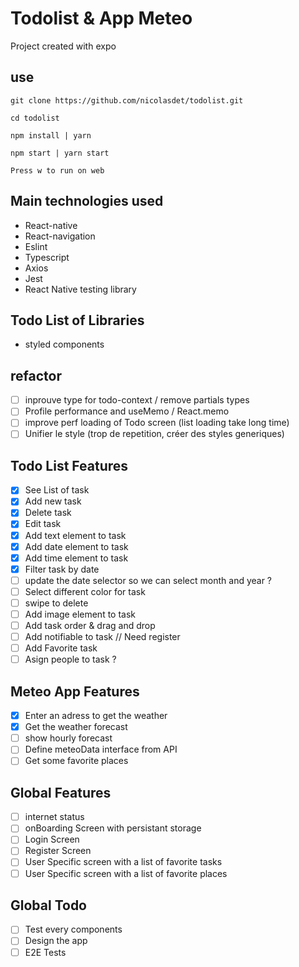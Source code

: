 # Todolist & App Meteo

Project created with expo

## use

`git clone https://github.com/nicolasdet/todolist.git`

`cd todolist`

`npm install | yarn`

`npm start | yarn start`

`Press w to run on web`

## Main technologies used

- React-native
- React-navigation
- Eslint
- Typescript
- Axios
- Jest
- React Native testing library

## Todo List of Libraries

- styled components

## refactor

- [ ] inprouve type for todo-context / remove partials types
- [ ] Profile performance and useMemo / React.memo
- [ ] improve perf loading of Todo screen (list loading take long time)
- [ ] Unifier le style (trop de repetition, créer des styles generiques)

## Todo List Features

- [x] See List of task
- [x] Add new task
- [x] Delete task
- [x] Edit task
- [x] Add text element to task
- [x] Add date element to task
- [x] Add time element to task
- [x] Filter task by date
- [ ] update the date selector so we can select month and year ?
- [ ] Select different color for task
- [ ] swipe to delete
- [ ] Add image element to task
- [ ] Add task order & drag and drop
- [ ] Add notifiable to task
      // Need register
- [ ] Add Favorite task
- [ ] Asign people to task ?

## Meteo App Features

- [x] Enter an adress to get the weather
- [x] Get the weather forecast
- [ ] show hourly forecast
- [ ] Define meteoData interface from API
- [ ] Get some favorite places

## Global Features

- [ ] internet status
- [ ] onBoarding Screen with persistant storage
- [ ] Login Screen
- [ ] Register Screen
- [ ] User Specific screen with a list of favorite tasks
- [ ] User Specific screen with a list of favorite places

## Global Todo

- [ ] Test every components
- [ ] Design the app
- [ ] E2E Tests
